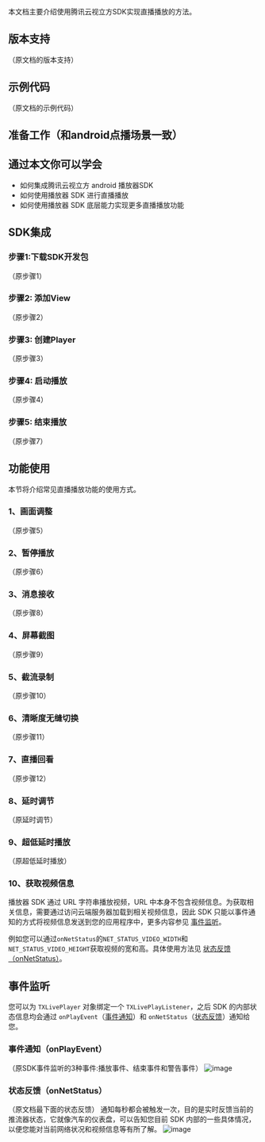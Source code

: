 本文档主要介绍使用腾讯云视立方SDK实现直播播放的方法。

## 版本支持
（原文档的版本支持）

## 示例代码
（原文档的示例代码）

## 准备工作（和android点播场景一致）


## 通过本文你可以学会
* 如何集成腾讯云视立方 android 播放器SDK
* 如何使用播放器 SDK 进行直播播放
* 如何使用播放器 SDK 底层能力实现更多直播播放功能



## SDK集成
### 步骤1:下载SDK开发包
（原步骤1）

### 步骤2: 添加View
（原步骤2）

### 步骤3: 创建Player
（原步骤3）

### 步骤4: 启动播放
（原步骤4）

###  步骤5: 结束播放
（原步骤7）

## 功能使用
本节将介绍常见直播播放功能的使用方式。

### 1、画面调整
（原步骤5）

### 2、暂停播放
（原步骤6）

### 3、消息接收
（原步骤8）

### 4、屏幕截图
（原步骤9）

### 5、截流录制
（原步骤10）

### 6、清晰度无缝切换
（原步骤11）

### 7、直播回看
（原步骤12）

### 8、延时调节
（原延时调节）

### 9、超低延时播放
（原超低延时播放）

### 10、获取视频信息
播放器 SDK 通过 URL 字符串播放视频，URL 中本身不包含视频信息。为获取相关信息，需要通过访问云端服务器加载到相关视频信息，因此 SDK 只能以事件通知的方式将视频信息发送到您的应用程序中，更多内容参见 [事件监听](下面的事件监听)。

例如您可以通过`onNetStatus`的`NET_STATUS_VIDEO_WIDTH`和`NET_STATUS_VIDEO_HEIGHT`获取视频的宽和高。具体使用方法见 [状态反馈（onNetStatus）](下面事件监听里面的状态反馈)。

## 事件监听
您可以为 `TXLivePlayer` 对象绑定一个 `TXLivePlayListener`，之后 SDK 的内部状态信息均会通过 `onPlayEvent`（[事件通知](下面事件通知标题)）和 `onNetStatus`（[状态反馈](下面事件通知标题)）通知给您。

### 事件通知（onPlayEvent）
（原SDK事件监听的3种事件:播放事件、结束事件和警告事件）
![image](https://user-images.githubusercontent.com/88317062/149939151-ac8bf658-22cd-4601-bf93-326a7357acb3.png)



### 状态反馈（onNetStatus）
（原文档最下面的状态反馈）
通知每秒都会被触发一次，目的是实时反馈当前的推流器状态，它就像汽车的仪表盘，可以告知您目前 SDK 内部的一些具体情况，以便您能对当前网络状况和视频信息等有所了解。
![image](https://user-images.githubusercontent.com/88317062/149940660-e98d7891-b4e4-4c92-bae4-bb0d6910caf5.png)

